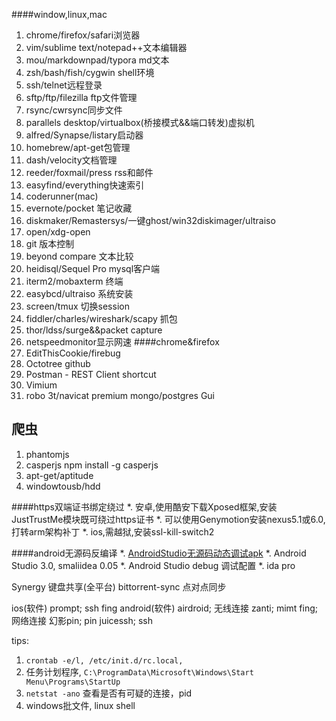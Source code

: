 
####window,linux,mac
1. chrome/firefox/safari浏览器
2. vim/sublime text/notepad++文本编辑器
3. mou/markdownpad/typora md文本
4. zsh/bash/fish/cygwin shell环境
5. ssh/telnet远程登录
6. sftp/ftp/filezilla ftp文件管理
7. rsync/cwrsync同步文件
8. parallels desktop/virtualbox(桥接模式&&端口转发)虚拟机
9. alfred/Synapse/listary启动器
10. homebrew/apt-get包管理
11. dash/velocity文档管理
12. reeder/foxmail/press rss和邮件
13. easyfind/everything快速索引
14. coderunner(mac)
15. evernote/pocket 笔记收藏
16. diskmaker/Remastersys/一键ghost/win32diskimager/ultraiso
17. open/xdg-open
18. git 版本控制
19. beyond compare 文本比较
20. heidisql/Sequel Pro mysql客户端
21. iterm2/mobaxterm 终端
22. easybcd/ultraiso 系统安装
23. screen/tmux 切换session
24. fiddler/charles/wireshark/scapy 抓包
25. thor/ldss/surge&&packet capture
26. netspeedmonitor显示网速
    ####chrome&firefox
27. EditThisCookie/firebug
28. Octotree github
29. Postman - REST Client shortcut
30. Vimium
31. robo 3t/navicat premium mongo/postgres Gui
## 爬虫
1. phantomjs
2. casperjs npm install -g casperjs
3. apt-get/aptitude
4. windowtousb/hdd

####https双端证书绑定绕过
*. 安卓,使用酷安下载Xposed框架,安装JustTrustMe模块既可绕过https证书
*. 可以使用Genymotion安装nexus5.1或6.0,打转arm架构补丁
*. ios,需越狱,安装ssl-kill-switch2

####android无源码反编译
*. [AndroidStudio无源码动态调试apk](https://www.jianshu.com/p/1a28e6439c6a)
*. Android Studio 3.0, smaliidea 0.05
*. Android Studio debug 调试配置
*. ida pro

Synergy 键盘共享(全平台)
bittorrent-sync 点对点同步

ios(软件)
prompt; ssh
fing
android(软件)
airdroid; 无线连接
zanti; mimt
fing; 网络连接
幻影pin; pin
juicessh; ssh

tips:
1. `crontab -e/l, /etc/init.d/rc.local,`
2. 任务计划程序, `C:\ProgramData\Microsoft\Windows\Start Menu\Programs\StartUp`
3. `netstat -ano` 查看是否有可疑的连接，pid
4. windows批文件, linux shell



